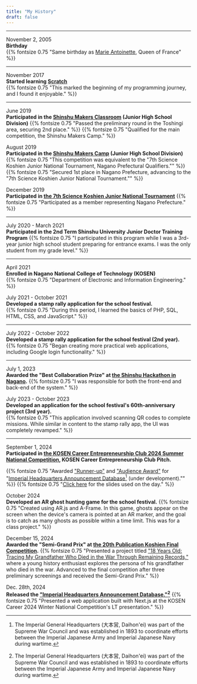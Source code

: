 ```yaml
---
title: "My History"
draft: false
---
```


---

November 2, 2005  
**Birthday**  
{{% fontsize 0.75 "Same birthday as [Marie Antoinette](https://en.wikipedia.org/wiki/Marie_Antoinette), Queen of France" %}}

---

November 2017  
**Started learning [Scratch](https://scratch.mit.edu)**  
{{% fontsize 0.75 "This marked the beginning of my programming journey, and I found it enjoyable." %}}

---

June 2019  
**Participated in the [Shinshu Makers Classroom](https://www.futurecraft.jp/weblog/14237/) (Junior High School Division)**
{{% fontsize 0.75 "Passed the preliminary round in the Toshingi area, securing 2nd place." %}}
{{% fontsize 0.75 "Qualified for the main competition, the Shinshu Makers Camp." %}}   

August 2019  
**Participated in the [Shinshu Makers Camp](https://www.futurecraft.jp/weblog/14247/) (Junior High School Division)**
{{% fontsize 0.75 "This competition was equivalent to the \"7th Science Koshien Junior National Tournament, Nagano Prefectural Qualifiers.\"" %}} 
{{% fontsize 0.75 "Secured 1st place in Nagano Prefecture, advancing to the \"7th Science Koshien Junior National Tournament.\"" %}}

December 2019  
**Participated in [the 7th Science Koshien Junior National Tournament](https://koushien.jst.go.jp/koushien-Jr/report/2019/index.html)**
{{% fontsize 0.75 "Participated as a member representing Nagano Prefecture." %}}

---

July 2020 - March 2021  
**Participated in the 2nd Term Shinshu University Junior Doctor Training Program**
{{% fontsize 0.75 "I participated in this program while I was a 3rd-year junior high school student preparing for entrance exams. I was the only student from my grade level." %}}

---

April 2021  
**Enrolled in Nagano National College of Technology (KOSEN)**  
{{% fontsize 0.75 "Department of Electronic and Information Engineering." %}}

July 2021 - October 2021  
**Developed a stamp rally application for the school festival.**  
{{% fontsize 0.75 "During this period, I learned the basics of PHP, SQL, HTML, CSS, and JavaScript." %}}

---

July 2022 - October 2022  
**Developed a stamp rally application for the school festival (2nd year).**  
{{% fontsize 0.75 "Began creating more practical web applications, including Google login functionality." %}}

---

July 1, 2023  
**Awarded the "Best Collaboration Prize" at [the Shinshu Hackathon in Nagano](https://ailab-corp.connpass.com/event/285350/).**
{{% fontsize 0.75 "I was responsible for both the front-end and back-end of the system." %}}


July 2023 - October 2023  
**Developed an application for the school festival's 60th-anniversary project (3rd year).**  
{{% fontsize 0.75 "This application involved scanning QR codes to complete missions. While similar in content to the stamp rally app, the UI was completely revamped." %}}

---

September 1, 2024  
**Participated in [the KOSEN Career Entrepreneurship Club 2024 Summer National Competition](https://kosen-career.tech/lp/2024summer), KOSEN Career Entrepreneurship Club Pitch.** 

{{% fontsize 0.75 "Awarded [\"Runner-up\"](https://x.com/kosen_career/status/1830141553425432875) and [\"Audience Award\"](https://x.com/kosen_career/status/1830141253125898271) for \"[Imperial Headquarters Announcement Database](https://db.daihon-ei.jp)[^daihon-ei] (under development).\"" %}}
{{% fontsize 0.75 "[Click here](https://www.docswell.com/s/massy1102/KV1114-20240901-daihon-ei) for the slides used on the day." %}}

October 2024  
**Developed an AR ghost hunting game for the school festival.**
{{% fontsize 0.75 "Created using AR.js and A-Frame. In this game, ghosts appear on the screen when the device's camera is pointed at an AR marker, and the goal is to catch as many ghosts as possible within a time limit. This was for a class project." %}}

December 15, 2024  
**Awarded the "Semi-Grand Prix" at [the 20th Publication Koshien Final Competition](https://spk.picaso.jp/).**
{{% fontsize 0.75 "Presented a project titled [\"18 Years Old: Tracing My Grandfather Who Died in the War Through Remaining Records,\"](https://gakumado.mynavi.jp/gmd/articles/77245) where a young history enthusiast explores the persona of his grandfather who died in the war. Advanced to the final competition after three preliminary screenings and received the Semi-Grand Prix." %}}

Dec. 28th, 2024    
**Released the ["Imperial Headquarters Announcement Database."](https://db.daihon-ei.jp)[^daihon-ei]**
{{% fontsize 0.75 "Presented a web application built with Next.js at the KOSEN Career 2024 Winter National Competition's LT presentation." %}}



[^daihon-ei]: The Imperial General Headquarters (大本営, Daihon'ei) was part of the Supreme War Council and was established in 1893 to coordinate efforts between the Imperial Japanese Army and Imperial Japanese Navy during wartime.